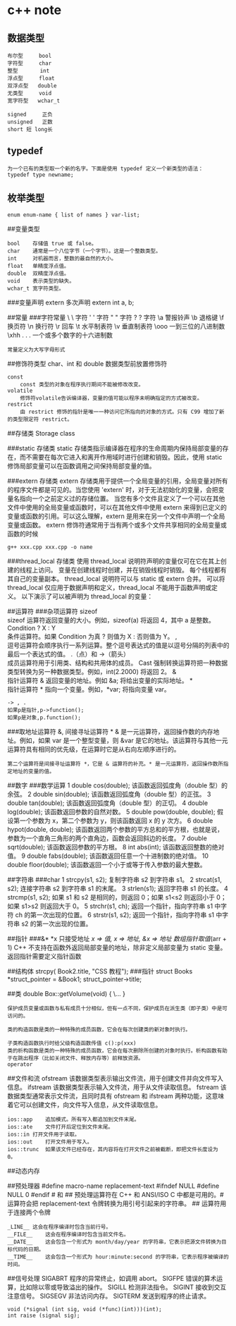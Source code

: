# c++ note
## 数据类型
    布尔型     bool
    字符型     char
    整型       int
    浮点型     float
    双浮点型   double
    无类型     void
    宽字符型   wchar_t

    signed     正负
    unsigned   正数
    short 短 long长

## typedef 
    为一个已有的类型取一个新的名字。下面是使用 typedef 定义一个新类型的语法：
    typedef type newname;  

## 枚举类型
    enum enum-name { list of names } var-list; 
##变量类型

    bool    存储值 true 或 false。
    char    通常是一个八位字节（一个字节）。这是一个整数类型。
    int     对机器而言，整数的最自然的大小。
    float   单精度浮点值。
    double  双精度浮点值。
    void    表示类型的缺失。
    wchar_t 宽字符类型。

###变量声明
    extern  多次声明
    extern int a, b;

##常量
###字符常量
    \\          \ 字符
    \'          ' 字符
    \"          " 字符
    \?          ? 字符
    \a          警报铃声
    \b          退格键
    \f          换页符
    \n          换行符
    \r          回车
    \t          水平制表符
    \v          垂直制表符
    \ooo        一到三位的八进制数
    \xhh . . .  一个或多个数字的十六进制数

    常量定义为大写字母形式

##修饰符类型
    char、int 和 double 数据类型前放置修饰符

    const       
        const 类型的对象在程序执行期间不能被修改改变。
    volatile
        修饰符volatile告诉编译器，变量的值可能以程序未明确指定的方式被改变。
    restrict    
        由 restrict 修饰的指针是唯一一种访问它所指向的对象的方式。只有 C99 增加了新的类型限定符 restrict。

##存储类 Storage class

###static 存储类
    static 存储类指示编译器在程序的生命周期内保持局部变量的存在，而不需要在每次它进入和离开作用域时进行创建和销毁。因此，使用 static 修饰局部变量可以在函数调用之间保持局部变量的值。


###extern 存储类
    extern 存储类用于提供一个全局变量的引用，全局变量对所有的程序文件都是可见的。当您使用 'extern' 时，对于无法初始化的变量，会把变量名指向一个之前定义过的存储位置。
    当您有多个文件且定义了一个可以在其他文件中使用的全局变量或函数时，可以在其他文件中使用 extern 来得到已定义的变量或函数的引用。可以这么理解，extern 是用来在另一个文件中声明一个全局变量或函数。
    extern 修饰符通常用于当有两个或多个文件共享相同的全局变量或函数的时候

    g++ xxx.cpp xxx.cpp -o name


###thread_local 存储类
    使用 thread_local 说明符声明的变量仅可在它在其上创建的线程上访问。 变量在创建线程时创建，并在销毁线程时销毁。 每个线程都有其自己的变量副本。
    thread_local 说明符可以与 static 或 extern 合并。
    可以将 thread_local 仅应用于数据声明和定义，thread_local 不能用于函数声明或定义。
    以下演示了可以被声明为 thread_local 的变量：

##运算符
###杂项运算符
    sizeof  
    sizeof 运算符返回变量的大小。例如，sizeof(a) 将返回 4，其中 a 是整数。
    Condition ? X : Y   
    条件运算符。如果 Condition 为真 ? 则值为 X : 否则值为 Y。
    ,   
    逗号运算符会顺序执行一系列运算。整个逗号表达式的值是以逗号分隔的列表中的最后一个表达式的值。
    .（点）和 ->（箭头）    
    成员运算符用于引用类、结构和共用体的成员。
    Cast    强制转换运算符把一种数据类型转换为另一种数据类型。例如，int(2.2000) 将返回 2。
    &   
    指针运算符 & 返回变量的地址。例如 &a; 将给出变量的实际地址。
    *   
    指针运算符 * 指向一个变量。例如，*var; 将指向变量 var。

    -> , .
    如果p是指针,p->function();   
    如果p是对象,p.function();

###取地址运算符 &, 间接寻址运算符 *
    & 是一元运算符，返回操作数的内存地址。例如，如果 var 是一个整型变量，则 &var 是它的地址。该运算符与其他一元运算符具有相同的优先级，在运算时它是从右向左顺序进行的。
    
    第二个运算符是间接寻址运算符 *，它是 & 运算符的补充。* 是一元运算符，返回操作数所指定地址的变量的值。

##数字
###数学运算
    1   double cos(double);
    该函数返回弧度角（double 型）的余弦。
    2   double sin(double);
    该函数返回弧度角（double 型）的正弦。
    3   double tan(double);
    该函数返回弧度角（double 型）的正切。
    4   double log(double);
    该函数返回参数的自然对数。
    5   double pow(double, double);
    假设第一个参数为 x，第二个参数为 y，则该函数返回 x 的 y 次方。
    6   double hypot(double, double);
    该函数返回两个参数的平方总和的平方根，也就是说，参数为一个直角三角形的两个直角边，函数会返回斜边的长度。
    7   double sqrt(double);
    该函数返回参数的平方根。
    8   int abs(int);
    该函数返回整数的绝对值。
    9   double fabs(double);
    该函数返回任意一个十进制数的绝对值。
    10  double floor(double);
    该函数返回一个小于或等于传入参数的最大整数。

##字符串
###char
    1   strcpy(s1, s2);
    复制字符串 s2 到字符串 s1。
    2   strcat(s1, s2);
    连接字符串 s2 到字符串 s1 的末尾。
    3   strlen(s1);
    返回字符串 s1 的长度。
    4   strcmp(s1, s2);
    如果 s1 和 s2 是相同的，则返回 0；如果 s1<s2 则返回小于 0；如果 s1>s2 则返回大于 0。
    5   strchr(s1, ch);
    返回一个指针，指向字符串 s1 中字符 ch 的第一次出现的位置。
    6   strstr(s1, s2);
    返回一个指针，指向字符串 s1 中字符串 s2 的第一次出现的位置。

##指针
###&*
    *x 只接受地址 *x => 值, x => 地址, &x => 地址
    数组指针取值*(arr + 1)
    C++ 不支持在函数外返回局部变量的地址，除非定义局部变量为 static 变量。
    返回指针需要定义指针函数 

##结构体
    strcpy( Book2.title, "CSS 教程");
###指针
    struct Books *struct_pointer = &Book1;
    struct_pointer->title;

##类
    double Box::getVolume(void)
    {
        \\...
    }
    
    保护成员变量或函数与私有成员十分相似，但有一点不同，保护成员在派生类（即子类）中是可访问的。
    
    类的构造函数是类的一种特殊的成员函数，它会在每次创建类的新对象时执行。
    
    子类构造函数执行时给父级构造函数传值 c():p(xxx)
    类的析构函数是类的一种特殊的成员函数，它会在每次删除所创建的对象时执行。析构函数有助于在跳出程序（比如关闭文件、释放内存等）前释放资源。
    operator

##文件和流
    ofstream    该数据类型表示输出文件流，用于创建文件并向文件写入信息。
    ifstream    该数据类型表示输入文件流，用于从文件读取信息。
    fstream 该数据类型通常表示文件流，且同时具有 ofstream 和 ifstream 两种功能，这意味着它可以创建文件，向文件写入信息，从文件读取信息。
    
    ios::app    追加模式。所有写入都追加到文件末尾。
    ios::ate    文件打开后定位到文件末尾。
    ios::in 打开文件用于读取。
    ios::out    打开文件用于写入。
    ios::trunc  如果该文件已经存在，其内容将在打开文件之前被截断，即把文件长度设为 0。

##动态内存
    
##预处理器
    #define macro-name replacement-text 
    #ifndef NULL
       #define NULL 0
    #endif
    # 和 ## 预处理运算符在 C++ 和 ANSI/ISO C 中都是可用的。# 运算符会把 replacement-text 令牌转换为用引号引起来的字符串。
    ## 运算符用于连接两个令牌
    
    _LINE__ 这会在程序编译时包含当前行号。
    __FILE__    这会在程序编译时包含当前文件名。
    __DATE__    这会包含一个形式为 month/day/year 的字符串，它表示把源文件转换为目标代码的日期。
    __TIME__    这会包含一个形式为 hour:minute:second 的字符串，它表示程序被编译的时间。

##信号处理
    SIGABRT 程序的异常终止，如调用 abort。
    SIGFPE  错误的算术运算，比如除以零或导致溢出的操作。
    SIGILL  检测非法指令。
    SIGINT  接收到交互注意信号。
    SIGSEGV 非法访问内存。
    SIGTERM 发送到程序的终止请求。

    void (*signal (int sig, void (*func)(int)))(int); 
    int raise (signal sig);
